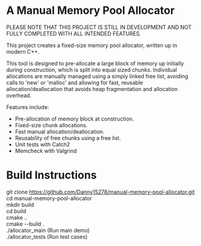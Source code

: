 # A Manual Memory Pool Allocator

PLEASE NOTE THAT THIS PROJECT IS STILL IN DEVELOPMENT AND NOT FULLY COMPLETED WITH ALL INTENDED FEATURES.

This project creates a fixed-size memory pool allocator, written up in modern C++. 

This tool is designed to pre-allocate a large block of memory up initially during construction, which is split into equal sized chunks. Individual allocations are manually managed using a simply linked free list, avoiding calls to 'new' or 'malloc' and allowing for fast, reusable allocation/deallocation that avoids heap fragmentation and allocation overhead.

Features include:
- Pre-allocation of memory block at construction.
- Fixed-size chunk allocations.
- Fast manual allocation/deallocation.
- Reusability of free chunks using a free list.
- Unit tests with Catch2
- Memcheck with Valgrind

# Build Instructions

git clone https://github.com/Danny15278/manual-memory-pool-allocator.git<br />
cd manual-memory-pool-allocator<br />
mkdir build<br />
cd build<br />
cmake ..<br />
cmake --build .<br />
./allocator_main (Run main demo)<br />
./allocator_tests (Run test cases)<br />
